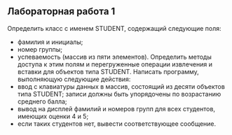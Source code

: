 ## Лабораторная работа 1

Определить класс с именем STUDENT, содержащий следующие поля:
- фамилия и инициалы;
- номер группы;
- успеваемость (массив из пяти элементов).
Определить методы доступа к этим полям и перегруженные операции извлечения и вставки для объектов типа STUDENT.
Написать программу, выполняющую следующие действия:
- ввод с клавиатуры данных в массив, состоящий из десяти объектов типа STUDENT; записи должны быть упорядочены по возрастанию
среднего балла;
- вывод на дисплей фамилий и номеров групп для всех студентов,
имеющих оценки 4 и 5;
- если таких студентов нет, вывести соответствующее сообщение.